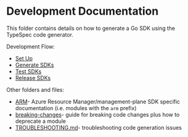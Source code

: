 # Development Documentation

This folder contains details on how to generate a Go SDK using the TypeSpec code generator.

Development Flow:
* [Set Up](https://github.com/Azure/azure-sdk-for-go/tree/main/documentation/development/setup.md)
* [Generate SDKs](https://github.com/Azure/azure-sdk-for-go/tree/main/documentation/development/generate.md)
* [Test SDKs](https://github.com/Azure/azure-sdk-for-go/tree/main/documentation/development/testing.md)
* [Release SDKs](https://github.com/Azure/azure-sdk-for-go/tree/main/documentation/development/release.md)

Other folders and files:
* [ARM](https://github.com/Azure/azure-sdk-for-go/tree/main/documentation/development/ARM)- Azure Resource Manager/management-plane SDK specific documentation (i.e. modules with the `arm` prefix)
* [breaking-changes](https://github.com/Azure/azure-sdk-for-go/tree/main/documentation/development/breaking-changes)- guide for breaking code changes plus how to deprecate a module
* [TROUBLESHOOTING.md](https://github.com/Azure/azure-sdk-for-go/tree/main/documentation/development/TROUBLESHOOTING.md)- troubleshooting code generation issues